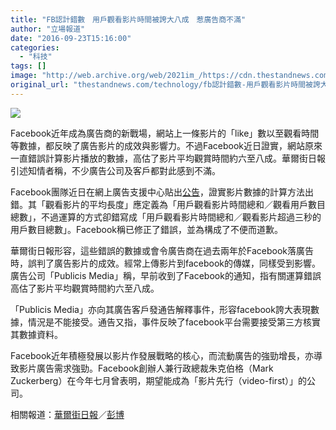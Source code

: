 ```yaml
---
title: "FB認計錯數　用戶觀看影片時間被誇大八成　惹廣告商不滿"
author: "立場報道"
date: "2016-09-23T15:16:00"
categories:
  - "科技"
tags: []
image: "http://web.archive.org/web/2021im_/https://cdn.thestandnews.com/media/photos/cache/fb-04_n3Wxg_1200x0.png"
original_url: "thestandnews.com/technology/fb認計錯數-用戶觀看影片時間被誇大八成-惹廣告商不滿"
---
```

![](http://web.archive.org/web/2021im_/https://cdn.thestandnews.com/media/photos/cache/fb-04_n3Wxg_1200x0.png)

Facebook近年成為廣告商的新戰場，網站上一條影片的「like」數以至觀看時間等數據，都反映了廣告影片的成效與影響力。不過Facebook近日證實，網站原來一直錯誤計算影片播放的數據，高估了影片平均觀賞時間約六至八成。華爾街日報引述知情者稱，不少廣告公司及客戶都對此感到不滿。

Facebook團隊近日在網上廣告支援中心貼出[公告](http://web.archive.org/web/20210628222633/https://www.facebook.com/business/help/community/question/?id=10104227902985423)，證實影片數據的計算方法出錯。其「觀看影片的平均長度」應定義為「用戶觀看影片時間總和／觀看用戶數目總數」，不過運算的方式卻錯寫成「用戶觀看影片時間總和／觀看影片超過三秒的用戶數目總數」。Facebook稱已修正了錯誤，並為構成了不便而道歉。

華爾街日報形容，這些錯誤的數據或會令廣告商在過去兩年於Facebook落廣告時，誤判了廣告影片的成效。經常上傳影片到facebook的傳媒，同樣受到影響。廣告公司「Publicis Media」稱，早前收到了Facebook的通知，指有關運算錯誤高估了影片平均觀賞時間約六至八成。

「Publicis Media」亦向其廣告客戶發通告解釋事件，形容facebook誇大表現數據，情況是不能接受。通告又指，事件反映了facebook平台需要接受第三方核實其數據資料。

Facebook近年積極發展以影片作發展戰略的核心，而流動廣告的強勁增長，亦導致影片廣告需求強勁。Facebook創辦人兼行政總裁朱克伯格（Mark Zuckerberg）在今年七月曾表明，期望能成為「影片先行（video-first）」的公司。

相關報道：[華爾街日報](http://web.archive.org/web/20210628222633/http://www.wsj.com/articles/facebook-overestimated-key-video-metric-for-two-years-1474586951)／[彭博](http://web.archive.org/web/20210628222633/http://www.bloomberg.com/news/articles/2016-09-23/facebook-says-it-gave-advertisers-inflated-video-view-metrics)